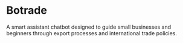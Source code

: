 # Botrade
A smart assistant chatbot designed to guide small businesses and beginners through export processes and international trade policies.
